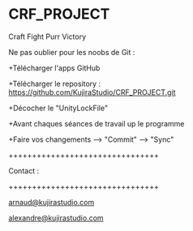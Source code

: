# CRF_PROJECT
Craft Fight Purr Victory

Ne pas oublier pour les noobs de Git : 

+Télécharger l'apps GitHub

+Télécharger le repository : https://github.com/KujiraStudio/CRF_PROJECT.git

+Décocher le "UnityLockFile"

+Avant chaques séances de travail up le programme

+Faire vos changements --> "Commit" --> "Sync"


++++++++++++++++++++++++++++++++

Contact :

++++++++++++++++++++++++++++++++

arnaud@kujirastudio.com

alexandre@kujirastudio.com
